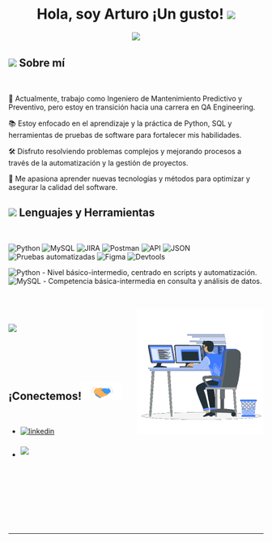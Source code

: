 

<h1 align="center"><b> Hola, soy Arturo ¡Un gusto! </b><img src="https://media.giphy.com/media/hvRJCLFzcasrR4ia7z/giphy.gif" width="35"></h1>
<!--  -->
<p align="center">
  <a href="https://github.com/DenverCoder1/readme-typing-svg"><img src="https://readme-typing-svg.herokuapp.com?font=Time+New+Roman&color=cyan&size=25&center=true&vCenter=true&width=600&height=100&lines=QA+Engineer;Automatización+con+Python;Formación+continua+en+TI"></a>
</p>


## <img src="https://media2.giphy.com/media/QssGEmpkyEOhBCb7e1/giphy.gif?cid=ecf05e47a0n3gi1bfqntqmob8g9aid1oyj2wr3ds3mg700bl&rid=giphy.gif" width ="25"><b> Sobre mí</b>
<br>

💼 Actualmente, trabajo como Ingeniero de Mantenimiento Predictivo y Preventivo, pero estoy en transición hacia una carrera en QA Engineering.

📚 Estoy enfocado en el aprendizaje y la práctica de Python, SQL y herramientas de pruebas de software para fortalecer mis habilidades.

🛠️ Disfruto resolviendo problemas complejos y mejorando procesos a través de la automatización y la gestión de proyectos.

🎯 Me apasiona aprender nuevas tecnologías y métodos para optimizar y asegurar la calidad del software.

## <img src="https://media2.giphy.com/media/QssGEmpkyEOhBCb7e1/giphy.gif?cid=ecf05e47a0n3gi1bfqntqmob8g9aid1oyj2wr3ds3mg700bl&rid=giphy.gif" width ="25"><b> Lenguajes y Herramientas</b>
<br>

![Python](https://img.shields.io/badge/-Python-000?&logo=python)
![MySQL](https://img.shields.io/badge/-MySQL-4479A1?&logo=mysql&logoColor=white)
![JIRA](https://img.shields.io/badge/-JIRA-0052CC?&logo=jira)
![Postman](https://img.shields.io/badge/-Postman-FF6C37?&logo=postman&logoColor=white)
![API](https://img.shields.io/badge/-API-FF9900)
![JSON](https://img.shields.io/badge/-JSON-000000?logo=json&logoColor=white)
![Pruebas automatizadas](https://img.shields.io/badge/-Pruebas%20Automatizadas-00ADD8?logo=testautomation&logoColor=white)
![Figma](https://img.shields.io/badge/-Figma-F24E1E?&logo=figma&logoColor=white)
![Devtools](https://img.shields.io/badge/-DevTools-03a9f4) 



![Python](https://img.shields.io/badge/-Python-000?&logo=python) - Nivel básico-intermedio, centrado en scripts y automatización.
![MySQL](https://img.shields.io/badge/-MySQL-4479A1?&logo=mysql&logoColor=white) - Competencia básica-intermedia en consulta y análisis de datos.

<br>


<picture> <img align="right" src="https://github.com/0xAbdulKhalid/0xAbdulKhalid/raw/main/assets/mdImages/Right_Side.gif" width = 250px></picture>

<br>



<img src="https://user-images.githubusercontent.com/73097560/115834477-dbab4500-a447-11eb-908a-139a6edaec5c.gif"><br><br>



<br>
<br>

## <b> ¡Conectemos!</b><img src="https://github.com/0xAbdulKhalid/0xAbdulKhalid/raw/main/assets/mdImages/handshake.gif" width ="80">
<br>
<div align='left'>

<ul>

<li>
<a href="https://www.linkedin.com/in/arturo-hernandez-torres/" target="_blank">
<img src="https://img.shields.io/badge/linkedin:  Arturo Hernández-%2300acee.svg?color=405DE6&style=for-the-badge&logo=linkedin&logoColor=white" alt=linkedin style="margin-bottom: 5px;"/>
</a>
</li>

<br>

<li>
<a href="mailto:a.hedez@hotmail.com" target="_blank">
<img src="https://img.shields.io/badge/gmail:  Arturo Hdez-%23EA4335.svg?style=for-the-badge&logo=gmail&logoColor=white" t=mail style="margin-bottom: 5px;" />
</a>
</li>
	
</ul>
</div>

<br>
<br>
<br>

<div align='center'>

</div>
<br>
<br>
<br>
<br>

---

<br>








<!--
- ## Bug Report 🐞

-Durante el desarrollo de esta nueva carrera como QA Engineer, se han llevado a cabo multiples proyectos en los que he reportado varios errores y problemas que se han documentado en JIRA. Puedes revisar estos reportes para obtener una visión más detallada de los desafios enfrentados

-Accede a los reportes de errores en JIRA https://ahedezts.atlassian.net/jira/software/c/projects/BR/list?atlOrigin=eyJpIjoiN2FjMWRlOGQ5NjA4NDU5YTllNTgzNjJjMmU3ZWEwNjEiLCJwIjoiaiJ9

**ArturoHernandezT/ArturoHernandezT** is a ✨ _special_ ✨ repository because its `README.md` (this file) appears on your GitHub profile.

Here are some ideas to get you started:

- 🔭 I’m currently working on ...
- 🌱 I’m currently learning ...
- 👯 I’m looking to collaborate on ...
- 🤔 I’m looking for help with ...
- 💬 Ask me about ...
- 📫 How to reach me: ...
- 😄 Pronouns: ...
- ⚡ Fun fact: ...
-->

